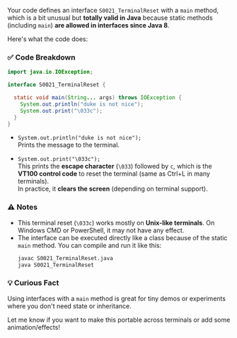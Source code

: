 Your code defines an interface `S0021_TerminalReset` with a `main` method, which is a bit unusual but **totally valid in Java** because static methods (including `main`) **are allowed in interfaces since Java 8**.

Here's what the code does:

### ✅ Code Breakdown
```java
import java.io.IOException;

interface S0021_TerminalReset {

  static void main(String... args) throws IOException {
    System.out.println("duke is not nice");
    System.out.print("\033c");
  }
}
```

- `System.out.println("duke is not nice");`  
  Prints the message to the terminal.

- `System.out.print("\033c");`  
  This prints the **escape character** (`\033`) followed by `c`, which is the **VT100 control code** to reset the terminal (same as Ctrl+L in many terminals).  
  In practice, it **clears the screen** (depending on terminal support).

### ⚠️ Notes
- This terminal reset (`\033c`) works mostly on **Unix-like terminals**. On Windows CMD or PowerShell, it may not have any effect.
- The interface can be executed directly like a class because of the static `main` method. You can compile and run it like this:
  ```bash
  javac S0021_TerminalReset.java
  java S0021_TerminalReset
  ```

### 💡 Curious Fact
Using interfaces with a `main` method is great for tiny demos or experiments where you don't need state or inheritance.

Let me know if you want to make this portable across terminals or add some animation/effects!